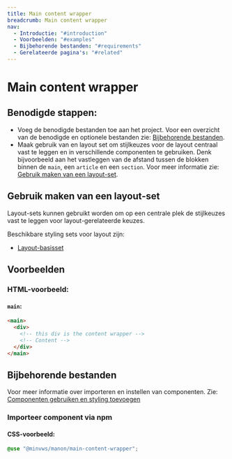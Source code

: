 ```yaml
---
title: Main content wrapper
breadcrumb: Main content wrapper
nav:
  - Introductie: "#introduction"
  - Voorbeelden: "#examples"
  - Bijbehorende bestanden: "#requirements"
  - Gerelateerde pagina's: "#related"
---
```


<h1 id="introduction">Main content wrapper</h1>

## Benodigde stappen:

- Voeg de benodigde bestanden toe aan het project. Voor een overzicht van de
  benodigde en optionele bestanden zie: [Bijbehorende bestanden](#requirements).
- Maak gebruik van en layout set om stijlkeuzes voor de layout centraal vast te
  leggen en in verschillende componenten te gebruiken. Denk bijvoorbeeld aan het
  vastleggen van de afstand tussen de blokken binnen de `main`, een `article` en
  een `section`. Voor meer informatie zie:
  [Gebruik maken van een layout-set](#layout-set).

<h2 id="layout-set">Gebruik maken van een layout-set</h2>

Layout-sets kunnen gebruikt worden om op een centrale plek de stijlkeuzes vast
te leggen voor layout-gerelateerde keuzes.

Beschikbare styling sets voor layout zijn:

- [Layout-basisset](/components/layout/layout-set)

<h2 id="examples">Voorbeelden</h2>

### HTML-voorbeeld:

#### `main`:

```html
<main>
  <div>
    <!-- this div is the content wrapper -->
    <!-- Content -->
  </div>
</main>
```

<h2 id="requirements">Bijbehorende bestanden</h2>

Voor meer informatie over importeren en instellen van componenten. Zie:
[Componenten gebruiken en styling toevoegen](/documentation/import-styling)

### Importeer component via npm

#### CSS-voorbeeld:

```css
@use "@minvws/manon/main-content-wrapper";
```
